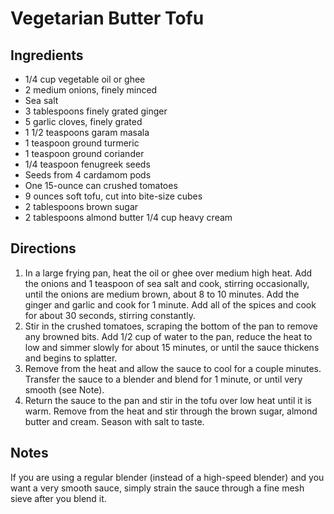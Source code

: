 # Vegetarian Butter Tofu

## Ingredients

- 1/4 cup vegetable oil or ghee
- 2 medium onions, finely minced
- Sea salt
- 3 tablespoons finely grated ginger 
- 5 garlic cloves, finely grated 
- 1 1/2 teaspoons garam masala 
- 1 teaspoon ground turmeric 
- 1 teaspoon ground coriander 
- 1/4 teaspoon fenugreek seeds 
- Seeds from 4 cardamom pods 
- One 15-ounce can crushed tomatoes 
- 9 ounces soft tofu, cut into bite-size cubes  
- 2 tablespoons brown sugar 
- 2 tablespoons almond butter 1/4 cup heavy cream

## Directions

1. In a large frying pan, heat the oil or ghee over medium high heat. Add the onions and 1 teaspoon of sea salt and cook, stirring occasionally, until the onions are medium brown, about 8 to 10 minutes. Add the ginger and garlic and cook for 1 minute. Add all of the spices and cook for about 30 seconds, stirring constantly.
1. Stir in the crushed tomatoes, scraping the bottom of the pan to remove any browned bits. Add 1/2 cup of water to the pan, reduce the heat to low and simmer slowly for about 15 minutes, or until the sauce thickens and begins to splatter. 
1. Remove from the heat and allow the sauce to cool for a couple minutes. Transfer the sauce to a blender and blend for 1 minute, or until very smooth (see Note).
1. Return the sauce to the pan and stir in the tofu over low heat until it is warm. Remove from the heat and stir through the brown sugar, almond butter and cream. Season with salt to taste.

## Notes

If you are using a regular blender (instead of a high-speed blender) and you want a very smooth sauce, simply strain the sauce through a fine mesh sieve after you blend it. 
